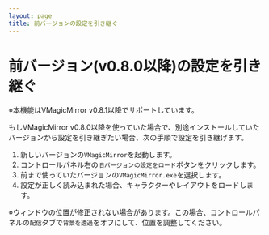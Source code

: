 ```yaml
---
layout: page
title: 前バージョンの設定を引き継ぐ
---
```


# 前バージョン(v0.8.0以降)の設定を引き継ぐ

※本機能はVMagicMirror v0.8.1以降でサポートしています。

もしVMagicMirror v0.8.0以降を使っていた場合で、別途インストールしていたバージョンから設定を引き継ぎたい場合、次の手順で設定を引き継げます。

1. 新しいバージョンの`VMagicMirror`を起動します。
2. コントロールパネル右の`旧バージョンの設定をロード`ボタンをクリックします。
3. 前まで使っていたバージョンの`VMagicMirror.exe`を選択します。
4. 設定が正しく読み込まれた場合、キャラクターやレイアウトをロードします。

※ウィンドウの位置が修正されない場合があります。この場合、コントロールパネルの`配信`タブで`背景を透過`をオフにして、位置を調整してください。
